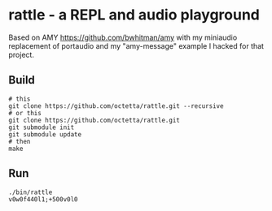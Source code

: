 # rattle - a REPL and audio playground

Based on AMY https://github.com/bwhitman/amy with my miniaudio replacement of portaudio and my "amy-message" example I hacked for that project.

## Build

```
# this
git clone https://github.com/octetta/rattle.git --recursive
# or this
git clone https://github.com/octetta/rattle.git
git submodule init
git submodule update
# then
make
```

## Run

```
./bin/rattle
v0w0f440l1;+500v0l0
```
